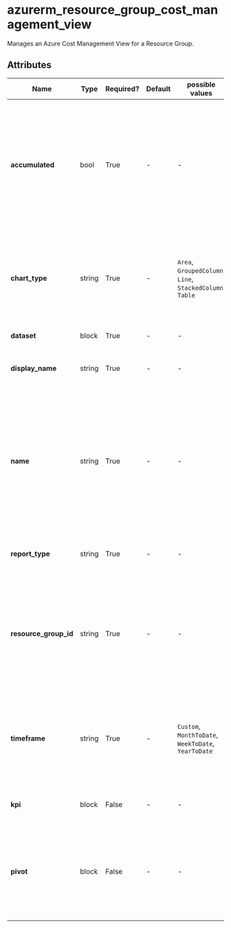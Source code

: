 # azurerm_resource_group_cost_management_view

Manages an Azure Cost Management View for a Resource Group.

## Attributes

| Name | Type | Required? | Default  | possible values | Description |
| ---- | ---- | --------- | -------- | ----------- | ----------- |
| **accumulated** | bool | True | -  |  -  | Whether the costs data in the Cost Management View are accumulated over time. Changing this forces a new Cost Management View for a Resource Group to be created. | 
| **chart_type** | string | True | -  |  `Area`, `GroupedColumn`, `Line`, `StackedColumn`, `Table`  | Chart type of the main view in Cost Analysis. Possible values are `Area`, `GroupedColumn`, `Line`, `StackedColumn` and `Table`. | 
| **dataset** | block | True | -  |  -  | A `dataset` block. | 
| **display_name** | string | True | -  |  -  | User visible input name of the Cost Management View. | 
| **name** | string | True | -  |  -  | The name which should be used for this Cost Management View for a Resource Group. Changing this forces a new Cost Management View for a Resource Group to be created. | 
| **report_type** | string | True | -  |  -  | The type of the report. The only possible value is `Usage`. | 
| **resource_group_id** | string | True | -  |  -  | The ID of the Resource Group this View is scoped to. Changing this forces a new Cost Management View for a Resource Group to be created. | 
| **timeframe** | string | True | -  |  `Custom`, `MonthToDate`, `WeekToDate`, `YearToDate`  | The time frame for pulling data for the report. Possible values are `Custom`, `MonthToDate`, `WeekToDate` and `YearToDate`. | 
| **kpi** | block | False | -  |  -  | One or more `kpi` blocks, to show in Cost Analysis UI. | 
| **pivot** | block | False | -  |  -  | One or more `pivot` blocks, containing the configuration of 3 sub-views in the Cost Analysis UI. Non table views should have three pivots. | 

